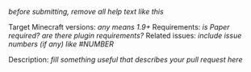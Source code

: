*before submitting, remove all help text like this*

Target Minecraft versions: *any means 1.9+*
Requirements: *is Paper required? are there plugin requirements?*
Related issues: *include issue numbers (if any) like #NUMBER*

Description:
*fill something useful that describes your pull request here*
